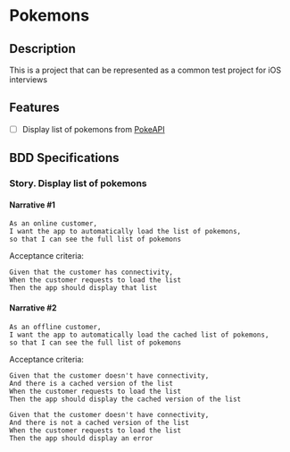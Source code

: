 # Pokemons

## Description
This is a project that can be represented as a common test project for iOS interviews

## Features
- [ ] Display list of pokemons from [PokeAPI](https://pokeapi.co/)

## BDD Specifications

### Story. Display list of pokemons

#### Narrative #1
```
As an online customer,
I want the app to automatically load the list of pokemons,
so that I can see the full list of pokemons
```

Acceptance criteria:
```
Given that the customer has connectivity,
When the customer requests to load the list
Then the app should display that list
```

#### Narrative #2
```
As an offline customer,
I want the app to automatically load the cached list of pokemons,
so that I can see the full list of pokemons
```

Acceptance criteria:
```
Given that the customer doesn't have connectivity,
And there is a cached version of the list
When the customer requests to load the list
Then the app should display the cached version of the list

Given that the customer doesn't have connectivity,
And there is not a cached version of the list
When the customer requests to load the list
Then the app should display an error
```
